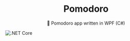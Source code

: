 <h1 align="center">Pomodoro</h1>
<p align="center">
🍅 Pomodoro app written in WPF (C#)

![.NET Core](https://github.com/teamrit/Pomodoro/workflows/.NET%20Core/badge.svg)
</p>
